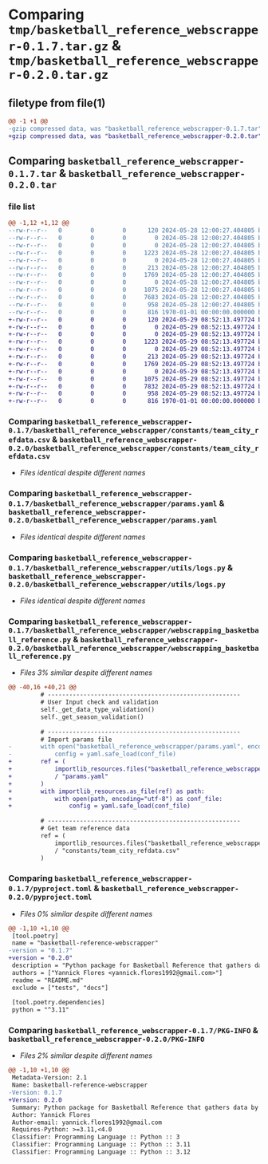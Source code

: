 # Comparing `tmp/basketball_reference_webscrapper-0.1.7.tar.gz` & `tmp/basketball_reference_webscrapper-0.2.0.tar.gz`

## filetype from file(1)

```diff
@@ -1 +1 @@
-gzip compressed data, was "basketball_reference_webscrapper-0.1.7.tar", max compression
+gzip compressed data, was "basketball_reference_webscrapper-0.2.0.tar", max compression
```

## Comparing `basketball_reference_webscrapper-0.1.7.tar` & `basketball_reference_webscrapper-0.2.0.tar`

### file list

```diff
@@ -1,12 +1,12 @@
--rw-r--r--   0        0        0      120 2024-05-28 12:00:27.404805 basketball_reference_webscrapper-0.1.7/README.md
--rw-r--r--   0        0        0        0 2024-05-28 12:00:27.404805 basketball_reference_webscrapper-0.1.7/basketball_reference_webscrapper/__init__.py
--rw-r--r--   0        0        0        0 2024-05-28 12:00:27.404805 basketball_reference_webscrapper-0.1.7/basketball_reference_webscrapper/constants/__init__.py
--rw-r--r--   0        0        0     1223 2024-05-28 12:00:27.404805 basketball_reference_webscrapper-0.1.7/basketball_reference_webscrapper/constants/team_city_refdata.csv
--rw-r--r--   0        0        0        0 2024-05-28 12:00:27.404805 basketball_reference_webscrapper-0.1.7/basketball_reference_webscrapper/data_models/__init_.py
--rw-r--r--   0        0        0      213 2024-05-28 12:00:27.404805 basketball_reference_webscrapper-0.1.7/basketball_reference_webscrapper/data_models/feature_model.py
--rw-r--r--   0        0        0     1769 2024-05-28 12:00:27.404805 basketball_reference_webscrapper-0.1.7/basketball_reference_webscrapper/params.yaml
--rw-r--r--   0        0        0        0 2024-05-28 12:00:27.404805 basketball_reference_webscrapper-0.1.7/basketball_reference_webscrapper/utils/__init__.py
--rw-r--r--   0        0        0     1075 2024-05-28 12:00:27.404805 basketball_reference_webscrapper-0.1.7/basketball_reference_webscrapper/utils/logs.py
--rw-r--r--   0        0        0     7683 2024-05-28 12:00:27.404805 basketball_reference_webscrapper-0.1.7/basketball_reference_webscrapper/webscrapping_basketball_reference.py
--rw-r--r--   0        0        0      958 2024-05-28 12:00:27.404805 basketball_reference_webscrapper-0.1.7/pyproject.toml
--rw-r--r--   0        0        0      816 1970-01-01 00:00:00.000000 basketball_reference_webscrapper-0.1.7/PKG-INFO
+-rw-r--r--   0        0        0      120 2024-05-29 08:52:13.497724 basketball_reference_webscrapper-0.2.0/README.md
+-rw-r--r--   0        0        0        0 2024-05-29 08:52:13.497724 basketball_reference_webscrapper-0.2.0/basketball_reference_webscrapper/__init__.py
+-rw-r--r--   0        0        0        0 2024-05-29 08:52:13.497724 basketball_reference_webscrapper-0.2.0/basketball_reference_webscrapper/constants/__init__.py
+-rw-r--r--   0        0        0     1223 2024-05-29 08:52:13.497724 basketball_reference_webscrapper-0.2.0/basketball_reference_webscrapper/constants/team_city_refdata.csv
+-rw-r--r--   0        0        0        0 2024-05-29 08:52:13.497724 basketball_reference_webscrapper-0.2.0/basketball_reference_webscrapper/data_models/__init_.py
+-rw-r--r--   0        0        0      213 2024-05-29 08:52:13.497724 basketball_reference_webscrapper-0.2.0/basketball_reference_webscrapper/data_models/feature_model.py
+-rw-r--r--   0        0        0     1769 2024-05-29 08:52:13.497724 basketball_reference_webscrapper-0.2.0/basketball_reference_webscrapper/params.yaml
+-rw-r--r--   0        0        0        0 2024-05-29 08:52:13.497724 basketball_reference_webscrapper-0.2.0/basketball_reference_webscrapper/utils/__init__.py
+-rw-r--r--   0        0        0     1075 2024-05-29 08:52:13.497724 basketball_reference_webscrapper-0.2.0/basketball_reference_webscrapper/utils/logs.py
+-rw-r--r--   0        0        0     7832 2024-05-29 08:52:13.497724 basketball_reference_webscrapper-0.2.0/basketball_reference_webscrapper/webscrapping_basketball_reference.py
+-rw-r--r--   0        0        0      958 2024-05-29 08:52:13.497724 basketball_reference_webscrapper-0.2.0/pyproject.toml
+-rw-r--r--   0        0        0      816 1970-01-01 00:00:00.000000 basketball_reference_webscrapper-0.2.0/PKG-INFO
```

### Comparing `basketball_reference_webscrapper-0.1.7/basketball_reference_webscrapper/constants/team_city_refdata.csv` & `basketball_reference_webscrapper-0.2.0/basketball_reference_webscrapper/constants/team_city_refdata.csv`

 * *Files identical despite different names*

### Comparing `basketball_reference_webscrapper-0.1.7/basketball_reference_webscrapper/params.yaml` & `basketball_reference_webscrapper-0.2.0/basketball_reference_webscrapper/params.yaml`

 * *Files identical despite different names*

### Comparing `basketball_reference_webscrapper-0.1.7/basketball_reference_webscrapper/utils/logs.py` & `basketball_reference_webscrapper-0.2.0/basketball_reference_webscrapper/utils/logs.py`

 * *Files identical despite different names*

### Comparing `basketball_reference_webscrapper-0.1.7/basketball_reference_webscrapper/webscrapping_basketball_reference.py` & `basketball_reference_webscrapper-0.2.0/basketball_reference_webscrapper/webscrapping_basketball_reference.py`

 * *Files 3% similar despite different names*

```diff
@@ -40,16 +40,21 @@
         # ------------------------------------------------------
         # User Input check and validation
         self._get_data_type_validation()
         self._get_season_validation()
 
         # ------------------------------------------------------
         # Import params file
-        with open("basketball_reference_webscrapper/params.yaml", encoding="utf-8") as conf_file:
-            config = yaml.safe_load(conf_file)
+        ref = (
+            importlib_resources.files("basketball_reference_webscrapper")
+            / "params.yaml"
+        )
+        with importlib_resources.as_file(ref) as path:
+            with open(path, encoding="utf-8") as conf_file:
+                config = yaml.safe_load(conf_file)
 
         # ------------------------------------------------------
         # Get team reference data
         ref = (
             importlib_resources.files("basketball_reference_webscrapper")
             / "constants/team_city_refdata.csv"
         )
```

### Comparing `basketball_reference_webscrapper-0.1.7/pyproject.toml` & `basketball_reference_webscrapper-0.2.0/pyproject.toml`

 * *Files 0% similar despite different names*

```diff
@@ -1,10 +1,10 @@
 [tool.poetry]
 name = "basketball-reference-webscrapper"
-version = "0.1.7"
+version = "0.2.0"
 description = "Python package for Basketball Reference that gathers data by scraping the website"
 authors = ["Yannick Flores <yannick.flores1992@gmail.com>"]
 readme = "README.md"
 exclude = ["tests", "docs"]
 
 [tool.poetry.dependencies]
 python = "^3.11"
```

### Comparing `basketball_reference_webscrapper-0.1.7/PKG-INFO` & `basketball_reference_webscrapper-0.2.0/PKG-INFO`

 * *Files 2% similar despite different names*

```diff
@@ -1,10 +1,10 @@
 Metadata-Version: 2.1
 Name: basketball-reference-webscrapper
-Version: 0.1.7
+Version: 0.2.0
 Summary: Python package for Basketball Reference that gathers data by scraping the website
 Author: Yannick Flores
 Author-email: yannick.flores1992@gmail.com
 Requires-Python: >=3.11,<4.0
 Classifier: Programming Language :: Python :: 3
 Classifier: Programming Language :: Python :: 3.11
 Classifier: Programming Language :: Python :: 3.12
```

